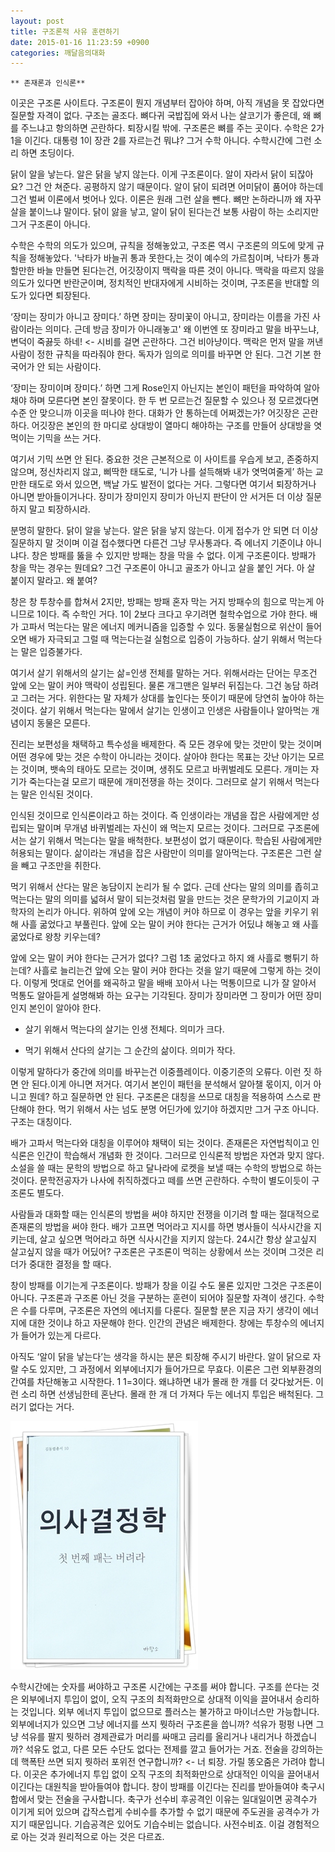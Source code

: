 ```yaml
---
layout: post
title: 구조론적 사유 훈련하기
date: 2015-01-16 11:23:59 +0900
categories: 깨달음의대화
---
```

  


    ** 존재론과 인식론**

  


이곳은 구조론 사이트다. 구조론이 뭔지 개념부터 잡아야 하며, 아직 개념을 못 잡았다면 질문할 자격이 없다. 구조는 골조다. 뼈다귀 국밥집에 와서 나는 살코기가 좋은데, 왜 뼈를 주느냐고 항의하면 곤란하다. 퇴장시킬 밖에. 구조론은 뼈를 주는 곳이다. 수학은 2가 1을 이긴다. 대통령 1이 장관 2를 자르는건 뭐냐? 그거 수학 아니다. 수학시간에 그런 소리 하면 초딩이다. 

  


닭이 알을 낳는다. 알은 닭을 낳지 않는다. 이게 구조론이다. 알이 자라서 닭이 되잖아요? 그건 안 쳐준다. 공평하지 않기 때문이다. 알이 닭이 되려면 어미닭이 품어야 하는데 그건 벌써 이론에서 벗어나 있다. 이론은 원래 그런 살을 뺀다. 뼈만 논하라니까 왜 자꾸 살을 붙이느냐 말이다. 닭이 앓을 낳고, 알이 닭이 된다는건 보통 사람이 하는 소리지만 그거 구조론이 아니다. 

  


수학은 수학의 의도가 있으며, 규칙을 정해놓았고, 구조론 역시 구조론의 의도에 맞게 규칙을 정해놓았다. '낙타가 바늘귀 통과 못한다,는 것이 예수의 가르침이며, 낙타가 통과할만한 바늘 만들면 된다는건, 어깃장이지 맥락을 따른 것이 아니다. 맥락을 따르지 않을 의도가 있다면 반란군이며, 정치적인 반대자에게 시비하는 것이며, 구조론을 반대할 의도가 있다면 퇴장된다.

  


‘장미는 장미가 아니고 장미다.’ 하면 장미는 장미꽃이 아니고, 장미라는 이름을 가진 사람이라는 의미다. 근데 방금 장미가 아니래놓고' 왜 이번엔 또 장미라고 말을 바꾸느냐, 변덕이 죽끓듯 하네! <- 시비를 걸면 곤란하다. 그건 비아냥이다. 맥락은 먼저 말을 꺼낸 사람이 정한 규칙을 따라줘야 한다. 독자가 임의로 의미를 바꾸면 안 된다. 그건 기본 한국어가 안 되는 사람이다.

  


‘장미는 장미이며 장미다.’ 하면 그게 Rose인지 아닌지는 본인이 패턴을 파악하여 알아채야 하며 모른다면 본인 잘못이다. 한 두 번 모르는건 질문할 수 있으나 정 모르겠다면 수준 안 맞으니까 이곳을 떠나야 한다. 대화가 안 통하는데 어쩌겠는가? 어깃장은 곤란하다. 어깃장은 본인의 한 마디로 상대방이 열마디 해야하는 구조를 만들어 상대방을 엿먹이는 기믹을 쓰는 거다.

  


여기서 기믹 쓰면 안 된다. 중요한 것은 근본적으로 이 사이트를 우습게 보고, 존중하지 않으며, 정신차리지 않고, 삐딱한 태도로, ‘니가 나를 설득해봐 내가 엿먹여줄게’ 하는 교만한 태도로 와서 있으면, 백날 가도 발전이 없다는 거다. 그렇다면 여기서 퇴장하거나 아니면 받아들이거나다. 장미가 장미인지 장미가 아닌지 판단이 안 서거든 더 이상 질문하지 말고 퇴장하시라.

  


분명히 말한다. 닭이 알을 낳는다. 알은 닭을 낳지 않는다. 이게 접수가 안 되면 더 이상 질문하지 말 것이며 이걸 접수했다면 다른건 그냥 무사통과다. 즉 에너지 기준이냐 아니냐다. 창은 방패를 뚫을 수 있지만 방패는 창을 막을 수 없다. 이게 구조론이다. 방패가 창을 막는 경우는 뭔데요? 그건 구조론이 아니고 골조가 아니고 살을 붙인 거다. 아 살 붙이지 말라고. 왜 붙여?

  


창은 창 투창수를 합쳐서 2지만, 방패는 방패 혼자 막는 거지 방패수의 힘으로 막는게 아니므로 1이다. 즉 수학인 거다. 1이 2보다 크다고 우기려면 철학수업으로 가야 한다. 배가 고파서 먹는다는 말은 에너지 메커니즘을 입증할 수 있다. 동물실험으로 위산이 들어오면 배가 자극되고 그럴 때 먹는다는걸 실험으로 입증이 가능하다. 살기 위해서 먹는다는 말은 입증불가다.

  


여기서 살기 위해서의 살기는 삶=인생 전체를 말하는 거다. 위해서라는 단어는 무조건 앞에 오는 말이 커야 맥락이 성립된다. 물론 개그맨은 일부러 뒤집는다. 그건 농담 하려고 그러는 거다. 위한다는 말 자체가 상대를 높인다는 뜻이기 때문에 당연히 높아야 하는 것이다. 살기 위해서 먹는다는 말에서 살기는 인생이고 인생은 사람들이나 알아먹는 개념이지 동물은 모른다. 

  


진리는 보편성을 채택하고 특수성을 배제한다. 즉 모든 경우에 맞는 것만이 맞는 것이며 어떤 경우에 맞는 것은 수학이 아니라는 것이다. 살아야 한다는 목표는 갓난 아기는 모르는 것이며, 뱃속의 태아도 모르는 것이며, 생쥐도 모르고 바퀴벌레도 모른다. 개미는 자기가 죽는다는걸 모르기 때문에 개미전쟁을 하는 것이다. 그러므로 살기 위해서 먹는다는 말은 인식된 것이다. 

  


인식된 것이므로 인식론이라고 하는 것이다. 즉 인생이라는 개념을 잡은 사람에게만 성립되는 말이며 무개념 바퀴벌레는 자신이 왜 먹는지 모르는 것이다. 그러므로 구조론에서는 살기 위해서 먹는다는 말을 배척한다. 보편성이 없기 때문이다. 학습된 사람에게만 허용되는 말이다. 삶이라는 개념을 잡은 사람만이 의미를 알아먹는다. 구조론은 그런 살을 빼고 구조만을 취한다. 

  


먹기 위해서 산다는 말은 농담이지 논리가 될 수 없다. 근데 산다는 말의 의미를 좁히고 먹는다는 말의 의미를 넓혀서 말이 되는것처럼 말을 만드는 것은 문학가의 기교이지 과학자의 논리가 아니다. 위하여 앞에 오는 개념이 커야 하므로 이 경우는 앞을 키우기 위해 사흘 굶었다고 부풀린다. 앞에 오는 말이 커야 한다는 근거가 어딨냐 해놓고 왜 사흘 굶었다로 왕창 키우는데? 

  


앞에 오는 말이 커야 한다는 근거가 없다? 그럼 1초 굶었다고 하지 왜 사흘로 뻥튀기 하는데? 사흘로 늘리는건 앞에 오는 말이 커야 한다는 것을 알기 때문에 그렇게 하는 것이다. 이렇게 멋대로 언어를 왜곡하고 말을 배배 꼬아서 나는 먹통이므로 니가 잘 알아서 먹통도 알아듣게 설명해봐 하는 요구는 기각된다. 장미가 장미라면 그 장미가 어떤 장미인지 본인이 알아야 한다.

  


* 살기 위해서 먹는다의 살기는 인생 전체다. 의미가 크다.

* 먹기 위해서 산다의 살기는 그 순간의 삶이다. 의미가 작다.

  


이렇게 말하다가 중간에 의미를 바꾸는건 이중플레이다. 이중기준의 오류다. 이런 짓 하면 안 된다.이게 아니면 저거다. 여기서 본인이 패턴을 분석해서 알아챌 몫이지, 이거 아니고 뭔데? 하고 질문하면 안 된다. 구조론은 대칭을 쓰므로 대칭을 적용하여 스스로 판단해야 한다. 먹기 위해서 사는 넘도 분명 어딘가에 있기야 하겠지만 그거 구조 아니다. 구조는 대칭이다.

  


배가 고파서 먹는다와 대칭을 이루어야 채택이 되는 것이다. 존재론은 자연법칙이고 인식론은 인간이 학습해서 개념화 한 것이다. 그러므로 인식론적 방법은 자연과 맞지 않다. 소설을 쓸 때는 문학의 방법으로 하고 달나라에 로켓을 보낼 때는 수학의 방법으로 하는 것이다. 문학전공자가 나사에 취직하겠다고 떼를 쓰면 곤란하다. 수학이 별도이듯이 구조론도 별도다.

  


사람들과 대화할 때는 인식론의 방법을 써야 하지만 전쟁을 이기려 할 때는 절대적으로 존재론의 방법을 써야 한다. 배가 고프면 먹어라고 지시를 하면 병사들이 식사시간을 지키는데, 살고 싶으면 먹어라고 하면 식사시간을 지키지 않는다. 24시간 항상 살고싶지 살고싶지 않을 때가 어딨어? 구조론은 구조론이 먹히는 상황에서 쓰는 것이며 그것은 리더가 중대한 결정을 할 때다.

  


창이 방패를 이기는게 구조론이다. 방패가 창을 이길 수도 물론 있지만 그것은 구조론이 아니다. 구조론과 구조론 아닌 것을 구분하는 훈련이 되어야 질문할 자격이 생긴다. 수학은 수를 다루며, 구조론은 자연의 에너지를 다룬다. 질문할 분은 지금 자기 생각이 에너지에 대한 것이냐 하고 자문해야 한다. 인간의 관념은 배제한다. 창에는 투창수의 에너지가 들어가 있는게 다르다. 

  


아직도 ‘알이 닭을 낳는다’는 생각을 하시는 분은 퇴장해 주시기 바란다. 알이 닭으로 자랄 수도 있지만, 그 과정에서 외부에너지가 들어가므로 무효다. 이론은 그런 외부환경의 간여를 차단해놓고 시작한다. 1 1=3이다. 왜냐하면 내가 몰래 한 개를 더 갖다놨거든. 이런 소리 하면 선생님한테 혼난다. 몰래 한 개 더 가져다 두는 에너지 투입은 배척된다. 그러기 없다는 거다. 

  



 <img src="files/attach/images/198/799/556/111.JPG" alt="111.JPG" width="300" height="397" /> 

  


수학시간에는 숫자를 써야하고 구조론 시간에는 구조를 써야 합니다. 구조를 쓴다는 것은 외부에너지 투입이 없이, 오직 구조의 최적화만으로 상대적 이익을 끌어내서 승리하는 것입니다. 외부 에너지 투입이 없으므로 플러스는 불가하고 마이너스만 가능합니다. 외부에너지가 있으면 그냥 에너지를 쓰지 뭣하러 구조론을 씁니까? 석유가 펑펑 나면 그냥 석유를 팔지 뭣하러 경제관료가 머리를 싸매고 금리를 올리거나 내리거나 하겠습니까? 석유도 없고, 다른 모든 수단도 없다는 전제를 깔고 들어가는 거죠. 전술을 강의하는데 핵폭탄 쓰면 되지 뭣하러 포위전 연구합니까? <- 너 퇴장. 가릴 똥오줌은 가려야 합니다. 이곳은 추가에너지 투입 없이 오직 구조의 최적화만으로 상대적인 이익을 끌어내서 이긴다는 대원칙을 받아들여야 합니다. 창이 방패를 이긴다는 진리를 받아들여야 축구시합에서 맞는 전술을 구사합니다. 축구가 선수비 후공격인 이유는 일대일이면 공격수가 이기게 되어 있으며 갑작스럽게 수비수를 추가할 수 없기 때문에 주도권을 공격수가 가지기 때문입니다. 기습공격은 있어도 기습수비는 없습니다. 사전수비죠. 이걸 경험적으로 아는 것과 원리적으로 아는 것은 다르죠.
